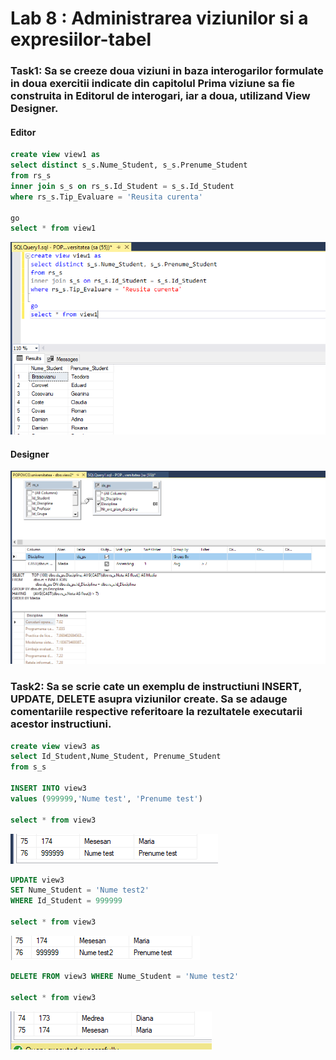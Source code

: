 # Lab 8 : Administrarea viziunilor si a expresiilor-tabel

### Task1: Sa se creeze doua viziuni in baza interogarilor formulate in doua exercitii indicate din capitolul Prima viziune sa fie construita in Editorul de interogari, iar a doua, utilizand View Designer.

#### Editor
```SQL
create view view1 as
select distinct s_s.Nume_Student, s_s.Prenume_Student
from rs_s
inner join s_s on rs_s.Id_Student = s_s.Id_Student
where rs_s.Tip_Evaluare = 'Reusita curenta'

go
select * from view1
```
![task1.1](task1.1.png)

#### Designer

![task1.2](task1.2.png)

### Task2: Sa se scrie cate un exemplu de instructiuni INSERT, UPDATE, DELETE asupra viziunilor create. Sa se adauge comentariile respective referitoare la rezultatele executarii acestor instructiuni.

```SQL
create view view3 as
select Id_Student,Nume_Student, Prenume_Student
from s_s

INSERT INTO view3
values (999999,'Nume test', 'Prenume test')

select * from view3 
```
![task2.1](task2.1.png)
```SQL
UPDATE view3
SET Nume_Student = 'Nume test2'
WHERE Id_Student = 999999

select * from view3 
```
![task2.2](task2.2.png)
```SQL
DELETE FROM view3 WHERE Nume_Student = 'Nume test2'

select * from view3 
```
![task2.3](task2.3.png)
